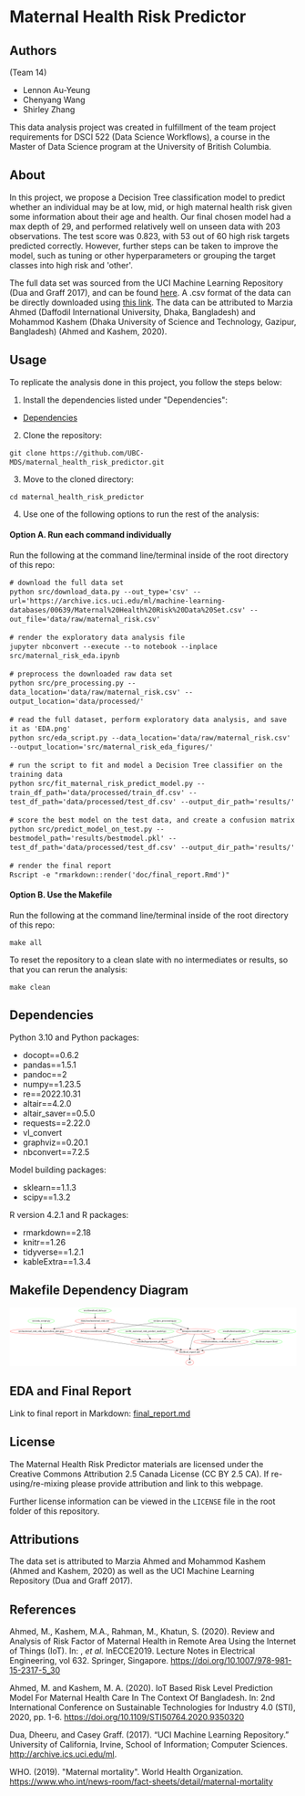 # Maternal Health Risk Predictor

## Authors 

(Team 14) 

- Lennon Au-Yeung
- Chenyang Wang
- Shirley Zhang

This data analysis project was created in fulfillment of the team project requirements for DSCI 522 (Data Science Workflows), a course in the Master of Data Science program at the University of British Columbia. 

## About

In this project, we propose a Decision Tree classification model to predict whether an individual may be at low, mid, or high maternal health risk given some information about their age and health. Our final chosen model had a max depth of 29, and performed relatively well on unseen data with 203 observations. The test score was 0.823, with 53 out of 60 high risk targets predicted correctly. However, further steps can be taken to improve the model, such as tuning or other hyperparameters or grouping the target classes into high risk and 'other'. 

The full data set was sourced from the UCI Machine Learning Repository (Dua and Graff 2017), and can be found [here](https://archive.ics.uci.edu/ml/datasets/Maternal+Health+Risk+Data+Set). A .csv format of the data can be directly downloaded using [this link](https://archive.ics.uci.edu/ml/machine-learning-databases/00639/Maternal%20Health%20Risk%20Data%20Set.csv). The data can be attributed to Marzia Ahmed (Daffodil International University, Dhaka, Bangladesh) and Mohammod Kashem (Dhaka University of Science and Technology, Gazipur, Bangladesh) (Ahmed and Kashem, 2020).  

## Usage 

To replicate the analysis done in this project, you follow the steps below:

1. Install the dependencies listed under "Dependencies":

- [Dependencies](https://github.com/UBC-MDS/maternal_health_risk_predictor#dependencies)

2. Clone the repository:

```
git clone https://github.com/UBC-MDS/maternal_health_risk_predictor.git
```

3. Move to the cloned directory:

```
cd maternal_health_risk_predictor
```

4. Use one of the following options to run the rest of the analysis:

#### Option A. Run each command individually 

Run the following at the command line/terminal inside of the root directory of this repo:

```
# download the full data set 
python src/download_data.py --out_type='csv' --url='https://archive.ics.uci.edu/ml/machine-learning-databases/00639/Maternal%20Health%20Risk%20Data%20Set.csv' --out_file='data/raw/maternal_risk.csv'

# render the exploratory data analysis file
jupyter nbconvert --execute --to notebook --inplace src/maternal_risk_eda.ipynb

# preprocess the downloaded raw data set 
python src/pre_processing.py --data_location='data/raw/maternal_risk.csv' --output_location='data/processed/'

# read the full dataset, perform exploratory data analysis, and save it as 'EDA.png' 
python src/eda_script.py --data_location='data/raw/maternal_risk.csv' --output_location='src/maternal_risk_eda_figures/'

# run the script to fit and model a Decision Tree classifier on the training data
python src/fit_maternal_risk_predict_model.py --train_df_path='data/processed/train_df.csv' --test_df_path='data/processed/test_df.csv' --output_dir_path='results/'

# score the best model on the test data, and create a confusion matrix
python src/predict_model_on_test.py --bestmodel_path='results/bestmodel.pkl' --test_df_path='data/processed/test_df.csv' --output_dir_path='results/'

# render the final report 
Rscript -e "rmarkdown::render('doc/final_report.Rmd')"
```

#### Option B. Use the Makefile 

Run the following at the command line/terminal inside of the root directory of this repo:

```
make all 
```

To reset the repository to a clean slate with no intermediates or results, so that you can rerun the analysis: 

```
make clean 
```

## Dependencies 

Python 3.10 and Python packages:
- docopt==0.6.2
- pandas==1.5.1
- pandoc==2
- numpy==1.23.5
- re==2022.10.31
- altair==4.2.0
- altair_saver==0.5.0
- requests==2.22.0
- vl_convert
- graphviz==0.20.1
- nbconvert==7.2.5

Model building packages: 
- sklearn==1.1.3
- scipy==1.3.2

R version 4.2.1 and R packages: 
- rmarkdown==2.18
- knitr==1.26
- tidyverse==1.2.1
- kableExtra==1.3.4

## Makefile Dependency Diagram

![dependency_diagram](Makefile.png)

## EDA and Final Report 

Link to final report in Markdown: [final_report.md](https://github.com/UBC-MDS/maternal_health_risk_predictor/blob/main/doc/final_report.md)


## License

The Maternal Health Risk Predictor materials are licensed under the Creative Commons Attribution 2.5 Canada License (CC BY 2.5 CA). If re-using/re-mixing please provide attribution and link to this webpage.


Further license information can be viewed in the `LICENSE` file in the root folder of this repository.


## Attributions 

The data set is attributed to Marzia Ahmed and Mohammod Kashem (Ahmed and Kashem, 2020) as well as the UCI Machine Learning Repository (Dua and Graff 2017). 

## References 

Ahmed, M., Kashem, M.A., Rahman, M., Khatun, S. (2020). Review and Analysis of Risk Factor of Maternal Health in Remote Area Using the Internet of Things (IoT). In: , *et al.* InECCE2019. Lecture Notes in Electrical Engineering, vol 632. Springer, Singapore. https://doi.org/10.1007/978-981-15-2317-5_30

Ahmed, M. and Kashem, M. A. (2020). IoT Based Risk Level Prediction Model For Maternal Health Care In The Context Of Bangladesh. In: 2nd International Conference on Sustainable Technologies for Industry 4.0 (STI), 2020, pp. 1-6. https://doi.org/10.1109/STI50764.2020.9350320

Dua, Dheeru, and Casey Graff. (2017). “UCI Machine Learning Repository.” University of California, Irvine, School of Information; Computer Sciences. http://archive.ics.uci.edu/ml.

WHO. (2019). "Maternal mortality". World Health Organization. https://www.who.int/news-room/fact-sheets/detail/maternal-mortality
